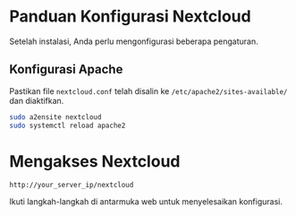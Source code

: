 # Panduan Konfigurasi Nextcloud

Setelah instalasi, Anda perlu mengonfigurasi beberapa pengaturan.

## Konfigurasi Apache
Pastikan file `nextcloud.conf` telah disalin ke `/etc/apache2/sites-available/` dan diaktifkan.

```bash
sudo a2ensite nextcloud
sudo systemctl reload apache2
```
# Mengakses Nextcloud
```arduino
http://your_server_ip/nextcloud
```
Ikuti langkah-langkah di antarmuka web untuk menyelesaikan konfigurasi.
